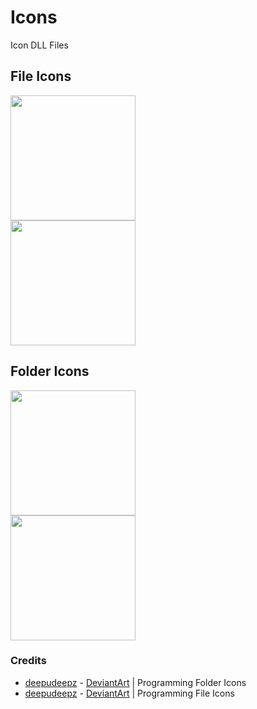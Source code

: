 <h1>Icons</h1>
<p>Icon DLL Files</p>
<h2>File Icons</h2>
<img src="https://images-wixmp-ed30a86b8c4ca887773594c2.wixmp.com/i/fe0f60a3-0a4b-4d93-bbb3-ecc52da29ce3/deylqfb-044ed2c4-d173-43e9-a9b2-66dbd291524f.png" width=200><br />
</img><img src="https://images-wixmp-ed30a86b8c4ca887773594c2.wixmp.com/i/fe0f60a3-0a4b-4d93-bbb3-ecc52da29ce3/deynduz-69329e82-9834-4ea0-af23-a81b5a2f8197.png" width=200></img>
<h2>Folder Icons</h2>
<img src="https://images-wixmp-ed30a86b8c4ca887773594c2.wixmp.com/i/fe0f60a3-0a4b-4d93-bbb3-ecc52da29ce3/deylp7r-d823070d-5dc6-4ceb-b119-cfe66e614578.png" width=200><br />
</img><img src="https://images-wixmp-ed30a86b8c4ca887773594c2.wixmp.com/i/fe0f60a3-0a4b-4d93-bbb3-ecc52da29ce3/deyne3z-eea9247c-7ef9-4922-b412-0d021c961109.png" width=200></img>
<h3>Credits</h3>
<ul>
<li><a href="https://www.deviantart.com/deepudeepz">deepudeepz</a> - <a href="https://www.deviantart.com">DeviantArt</a> | Programming Folder Icons</li>
<li><a href="https://www.deviantart.com/deepudeepz">deepudeepz</a> - <a href="https://www.deviantart.com">DeviantArt</a>  | Programming File Icons</li>
</ul>

